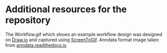 # Additional resources for the repository

The Workflow.gif which shows an example workflow design was designed on [Draw.io](https://www.drawio.com/) and captured using [ScreenToGif](https://www.screentogif.com/). Anndata format image taken from [anndata.readthedocs.io](https://anndata.readthedocs.io/en/latest/)